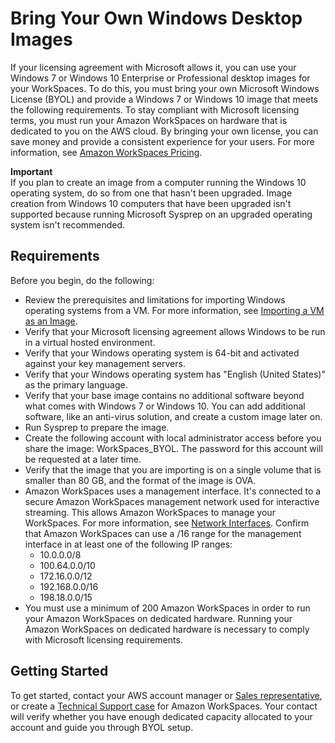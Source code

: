 # Bring Your Own Windows Desktop Images<a name="byol-windows-images"></a>

If your licensing agreement with Microsoft allows it, you can use your Windows 7 or Windows 10 Enterprise or Professional desktop images for your WorkSpaces\. To do this, you must bring your own Microsoft Windows License \(BYOL\) and provide a Windows 7 or Windows 10 image that meets the following requirements\. To stay compliant with Microsoft licensing terms, you must run your Amazon WorkSpaces on hardware that is dedicated to you on the AWS cloud\. By bringing your own license, you can save money and provide a consistent experience for your users\. For more information, see [Amazon WorkSpaces Pricing](https://aws.amazon.com/workspaces/pricing/)\.

**Important**  
If you plan to create an image from a computer running the Windows 10 operating system, do so from one that hasn't been upgraded\. Image creation from Windows 10 computers that have been upgraded isn't supported because running Microsoft Sysprep on an upgraded operating system isn't recommended\.

## Requirements<a name="windows_images_prerequisties"></a>

Before you begin, do the following:
+ Review the prerequisites and limitations for importing Windows operating systems from a VM\. For more information, see [Importing a VM as an Image](https://docs.aws.amazon.com/vm-import/latest/userguide/vmimport-image-import.html)\.
+ Verify that your Microsoft licensing agreement allows Windows to be run in a virtual hosted environment\.
+ Verify that your Windows operating system is 64\-bit and activated against your key management servers\.
+ Verify that your Windows operating system has "English \(United States\)" as the primary language\.
+ Verify that your base image contains no additional software beyond what comes with Windows 7 or Windows 10\. You can add additional software, like an anti\-virus solution, and create a custom image later on\.
+ Run Sysprep to prepare the image\.
+ Create the following account with local administrator access before you share the image: WorkSpaces\_BYOL\. The password for this account will be requested at a later time\.
+ Verify that the image that you are importing is on a single volume that is smaller than 80 GB, and the format of the image is OVA\.
+ Amazon WorkSpaces uses a management interface\. It's connected to a secure Amazon WorkSpaces management network used for interactive streaming\. This allows Amazon WorkSpaces to manage your WorkSpaces\. For more information, see [Network Interfaces](workspaces-port-requirements.md#network-interfaces)\. Confirm that Amazon WorkSpaces can use a /16 range for the management interface in at least one of the following IP ranges:
  + 10\.0\.0\.0/8
  + 100\.64\.0\.0/10
  + 172\.16\.0\.0/12
  + 192\.168\.0\.0/16
  + 198\.18\.0\.0/15
+ You must use a minimum of 200 Amazon WorkSpaces in order to run your Amazon WorkSpaces on dedicated hardware\. Running your Amazon WorkSpaces on dedicated hardware is necessary to comply with Microsoft licensing requirements\. 

## Getting Started<a name="windows_images_get_started"></a>

To get started, contact your AWS account manager or [Sales representative](https://aws.amazon.com/contact-us/aws-sales/), or create a [Technical Support case](https://console.aws.amazon.com/support/home?region=us-east-1#/case/create) for Amazon WorkSpaces\. Your contact will verify whether you have enough dedicated capacity allocated to your account and guide you through BYOL setup\.
